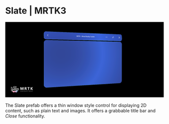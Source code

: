 
# Slate | MRTK3

![Slate](../../../mrtk3-overview/images/UXBuildingBlocks/MRTK_UX_v3_Slate.png)

The Slate prefab offers a thin window style control for displaying 2D content, such as plain text and images. It offers a grabbable title bar and *Close* functionality. 

